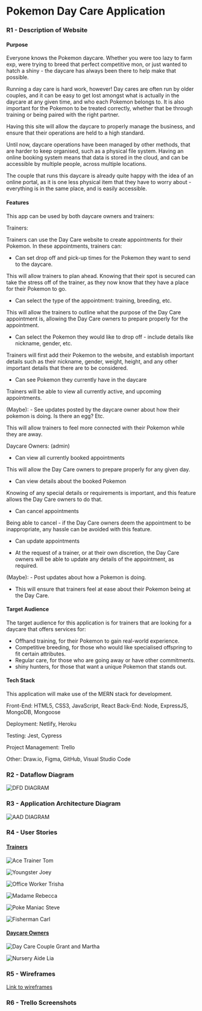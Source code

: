 # Pokemon Day Care Application 

### R1 - Description of Website

#### Purpose

Everyone knows the Pokemon daycare. Whether you were too lazy to farm exp, were trying to breed that perfect competitive mon, or just wanted to hatch a shiny - the daycare has always been there to help make that possible. 

Running a day care is hard work, however! Day cares are often run by older couples, and it can be easy to get lost amongst what is actually in the daycare at any given time, and who each Pokemon belongs to. It is also important for the Pokemon to be treated correctly, whether that be through training or being paired with the right partner.

Having this site will allow the daycare to properly manage the business, and ensure that their operations are held to a high standard.

Until now, daycare operations have been managed by other methods, that are harder to keep organised, such as a physical file system. Having an online booking system means that data is stored in the cloud, and can be accessible by multiple people, across multiple locations. 

The couple that runs this daycare is already quite happy with the idea of an online portal, as it is one less physical item that they have to worry about - everything is in the same place, and is easily accessible.

#### Features

This app can be used by both daycare owners and trainers:

Trainers:

Trainers can use the Day Care website to create appointments for their Pokemon. In these appointments, trainers can: 

- Can set drop off and pick-up times for the Pokemon they want to send to the daycare.

This will allow trainers to plan ahead. Knowing that their spot is secured can take the stress off of the trainer, as they now know that they have a place for their Pokemon to go.

- Can select the type of the appointment: training, breeding, etc.

This will allow the trainers to outline what the purpose of the Day Care appointment is, allowing the Day Care owners to prepare properly for the appointment.

- Can select the Pokemon they would like to drop off - include details like nickname, gender, etc.

Trainers will first add their Pokemon to the website, and establish important details such as their nickname, gender, weight, height, and any other important details that there are to be considered.

- Can see Pokemon they currently have in the daycare

Trainers will be able to view all currently active, and upcoming appointments.

(Maybe): - See updates posted by the daycare owner about how their pokemon is doing. Is there an egg? Etc.

This will allow trainers to feel more connected with their Pokemon while they are away.

Daycare Owners: (admin)

- Can view all currently booked appointments

This will allow the Day Care owners to prepare properly for any given day.

- Can view details about the booked Pokemon

Knowing of any special details or requirements is important, and this feature allows the Day Care owners to do that.

- Can cancel appointments

Being able to cancel - if the Day Care owners deem the appointment to be inappropriate, any hassle can be avoided with this feature.

- Can update appointments

- At the request of a trainer, or at their own discretion, the Day Care owners will be able to update any details of the appointment, as required.

(Maybe): - Post updates about how a Pokemon is doing.

- This will ensure that trainers feel at ease about their Pokemon being at the Day Care.

#### Target Audience

The target audience for this application is for trainers that are looking for a daycare that offers services for:

- Offhand training, for their Pokemon to gain real-world experience.
- Competitive breeding, for those who would like specialised offspring to fit certain attributes.
- Regular care, for those who are going away or have other commitments.
- shiny hunters, for those that want a unique Pokemon that stands out.

#### Tech Stack

This application will make use of the MERN stack for development.

Front-End: HTML5, CSS3, JavaScript, React
Back-End: Node, ExpressJS, MongoDB, Mongoose

Deployment: Netlify, Heroku

Testing: Jest, Cypress

Project Management: Trello

Other: Draw.io, Figma, GitHub, Visual Studio Code

### R2 - Dataflow Diagram

![DFD DIAGRAM](./DFD.drawio.png)

### R3 - Application Architecture Diagram

![AAD DIAGRAM](./AAD.drawio.png)

### R4 - User Stories

#### <u>Trainers</u>

![Ace Trainer Tom](./Ace%20Trainer%20Tom%20User%20Story.png)

![Youngster Joey](./Youngster%20Joey%20User%20Story.png)

![Office Worker Trisha](./Office%20Worker%20Trisha%20User%20Story.png)

![Madame Rebecca](./Madame%20Rebecca%20User%20Story.png)

![Poke Maniac Steve](./Poke%20Maniac%20Steve.png)

![Fisherman Carl](./Fisherman%20Carl%20User%20Story.png)

#### <u>Daycare Owners</u>

![Day Care Couple Grant and Martha](./Day%20Care%20Couple%20Grant%20and%20Martha.png)

![Nursery Aide Lia](./Nursery%20Aide%20Lia.png)

### R5 - Wireframes

[Link to wireframes](https://www.figma.com/file/8kr6b62xQQqS0WMp4OFXzH/Pokemon-Day-Care-Wireframes?type=design&node-id=0%3A1&mode=design&t=XrqvTIykM2bgoXxX-1)

### R6 - Trello Screenshots